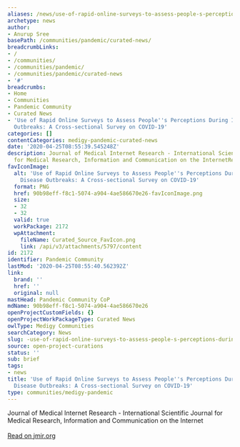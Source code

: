 ```yaml
---
aliases: /news/use-of-rapid-online-surveys-to-assess-people-s-perceptions-during-infectious-disease-outbreaks-a-cross-sectional-survey-on-covid-19
archetype: news
author:
- Anurup Sree
basePath: /communities/pandemic/curated-news/
breadcrumbLinks:
- /
- /communities/
- /communities/pandemic/
- /communities/pandemic/curated-news
- '#'
breadcrumbs:
- Home
- Communities
- Pandemic Community
- Curated News
- 'Use of Rapid Online Surveys to Assess People''s Perceptions During Infectious Disease
  Outbreaks: A Cross-sectional Survey on COVID-19'
categories: []
contentCategories: medigy-pandemic-curated-news
date: '2020-04-25T08:55:39.545248Z'
description: Journal of Medical Internet Research - International Scientific Journal
  for Medical Research, Information and Communication on the InternetRead on jmir.org
favIconImage:
  alt: 'Use of Rapid Online Surveys to Assess People''s Perceptions During Infectious
    Disease Outbreaks: A Cross-sectional Survey on COVID-19'
  format: PNG
  href: 90b98eff-f8c1-5074-a904-4ae586670e26-favIconImage.png
  size:
  - 32
  - 32
  valid: true
  workPackage: 2172
  wpAttachment:
    fileName: Curated_Source_FavIcon.png
    link: /api/v3/attachments/5797/content
id: 2172
identifier: Pandemic Community
lastMod: '2020-04-25T08:55:40.562392Z'
link:
  brand: ''
  href: ''
  original: null
mastHead: Pandemic Community CoP
mdName: 90b98eff-f8c1-5074-a904-4ae586670e26
openProjectCustomFields: {}
openProjectWorkPackageType: Curated News
owlType: Medigy Communities
searchCategory: News
slug: -use-of-rapid-online-surveys-to-assess-people-s-perceptions-during-infectious-disease-outbreaks-a-cross-sectional-survey-on-covid-19
source: open-project-curations
status: ''
sub: brief
tags:
- news
title: 'Use of Rapid Online Surveys to Assess People''s Perceptions During Infectious
  Disease Outbreaks: A Cross-sectional Survey on COVID-19'
type: communities/medigy-pandemic
---
```


Journal of Medical Internet Research - International Scientific Journal for Medical Research, Information and Communication on the Internet<br><br><a target="_blank" href=https://www.jmir.org/2020/4/e18790/>Read on jmir.org</a>